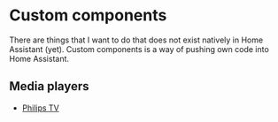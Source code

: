 # Custom components

There are things that I want to do that does not exist natively in Home Assistant (yet). Custom components is a way of pushing own code into Home Assistant.


## Media players

* [Philips TV](./philips_android_tv.py)
